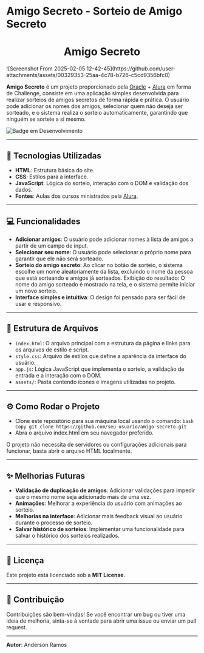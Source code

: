 # Amigo Secreto - Sorteio de Amigo Secreto
<h1 align="center">Amigo Secreto</h1>
![Screenshot From 2025-02-05 12-42-45](https://github.com/user-attachments/assets/00329353-25aa-4c78-b726-c5cd9356bfc0)


**Amigo Secreto** é um projeto proporcionado pela [Oracle](https://www.oracle.com/br/) + [Alura](https://www.alura.com.br/) em forma de Challenge, consiste em uma aplicação simples desenvolvida para realizar sorteios de amigos secretos de forma rápida e prática.
O usuário pode adicionar os nomes dos amigos, selecionar quem não deseja ser sorteado, e o sistema realiza o sorteio automaticamente, garantindo que ninguém se sorteie a si mesmo.

![Badge em Desenvolvimento](https://img.shields.io/static/v1?label=STATUS&message=EM%20DESENVOLVIMENTO%20-%20BETA%20VERSION&color=GREEN&style=for-the-badge)

---

## 🚀  Tecnologias Utilizadas

- **HTML**: Estrutura básica do site.
- **CSS**: Estilos para a interface.
- **JavaScript**: Lógica do sorteio, interação com o DOM e validação dos dados.
- **Fontes**: Aulas dos cursos ministrados pela [Alura](https://www.alura.com.br/).

---

## 💻 Funcionalidades

- **Adicionar amigos**: O usuário pode adicionar nomes à lista de amigos a partir de um campo de input.
- **Selecionar seu nome**: O usuário pode selecionar o próprio nome para garantir que ele não será sorteado.
- **Sorteio do amigo secreto**: Ao clicar no botão de sorteio, o sistema escolhe um nome aleatoriamente da lista, excluindo o nome da pessoa que está sorteando e amigos já sorteados.
Exibição do resultado: O nome do amigo sorteado é mostrado na tela, e o sistema permite iniciar um novo sorteio.
- **Interface simples e intuitiva**: O design foi pensado para ser fácil de usar e responsivo.

---

## 📂 Estrutura de Arquivos

- `index.html`: O arquivo principal com a estrutura da página e links para os arquivos de estilo e script.
- `style.css`: Arquivo de estilos que define a aparência da interface do usuário.
- `app.js`: Lógica JavaScript que implementa o sorteio, a validação de entrada e a interação com o DOM.
- `assets/`: Pasta contendo ícones e imagens utilizadas no projeto.

---

## ⚙️ Como Rodar o Projeto

- Clone este repositório para sua máquina local usando o comando:
`bash
Copy
git clone https://github.com/seu-usuario/amigo-secreto.git`
- Abra o arquivo index.html em seu navegador preferido.

O projeto não necessita de servidores ou configurações adicionais para funcionar, basta abrir o arquivo HTML localmente.

---

## ✨ Melhorias Futuras

- **Validação de duplicação de amigos**: Adicionar validações para impedir que o mesmo nome seja adicionado mais de uma vez.
- **Animações**: Melhorar a experiência do usuário com animações ao sorteio.
- **Melhorias na interface**: Adicionar mais feedback visual ao usuário durante o processo de sorteio.
- **Salvar histórico de sorteios**: Implementar uma funcionalidade para salvar o histórico dos sorteios realizados.

---

## 📑 Licença

Este projeto está licenciado sob a **MIT License**.

---

## 👥  Contribuição

Contribuições são bem-vindas! Se você encontrar um bug ou tiver uma ideia de melhoria, sinta-se à vontade para abrir uma issue ou enviar um pull request.

---

**Autor**: Anderson Ramos
